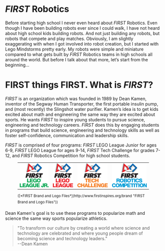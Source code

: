 # *FIRST* Robotics  

Before starting high school I never even heard about *FIRST* Robotics. Even though I have been building robots ever since I could walk, I have not heard about high school kids building robots. And not just building any robots, but robots that compete and play matches. Obviously, I am slightly exaggerating with when I got involved into robot creation, but I started with Lego Mindstorms pretty early. My robots were simple and miniature compared to what gets built by *FIRST* Robotics teams in high schools all around the world. But before I talk about that more, let’s start from the beginning…

# FIRST things FIRST. What is *FIRST*?

*FIRST* is an organization which was founded in 1989 by Dean Kamen, inventor of the Segway Human Transporter, the first portable insulin pump, and (most recently) the Slingshot water purifier. Kamen’s idea is to get kids excited about math and engineering the same way they are excited about sports. He wants *FIRST* to inspire young students to pursue science, engineering and technology careers. *FIRST* does this by engaging students in programs that build science, engineering and technology skills as well as foster self-confidence, communication and leadership skills.

*FIRST* is comprised of four programs:  *FIRST* LEGO League Junior for ages 6-9, *FIRST* LEGO League for ages 9-14, *FIRST* Tech Challenge for grades 7-12, and *FIRST* Robotics Competition for high school students.

<figure>
  <table>
    <tr>
      <td><img src="img/FIRSTLegoJR_IconVert_RGB.gif"></img></td>
      <td><img src="img/FIRSTLego_IconVert_RGB.gif"></img></td>
      <td><img src="img/FIRSTTech_IconVert_RGB.gif"></img></td>
      <td><img src="img/FIRSTRobotics_IconVert_RGB.gif"></img></td>
    </tr>
  </table>

  <figcaption>
    <sup>([*FIRST Brand and Logo Files*](http://www.firstinspires.org/brand "FIRST Brand and Logo Files"))</sup>
  </figcaption>
</figure>

Dean Kamen's goal is to use these programs to popularize math and science the same way sports popularize athletics.

> "To transform our culture by creating a world where science and technology are celebrated and where young people dream of becoming science and technology leaders."  
--Dean Kamen

<google-youtube
  video-id="Pw2HtnuCodQ"
  height="360px"
  width="100%"
  rel="0"
  start="0"
  autoplay="0">
</google-youtube>
